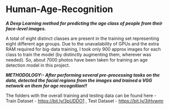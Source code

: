 # Human-Age-Recognition

***A Deep Learning method for predicting the age class of people from their face-level images.***

A total of eight distinct classes are present in the training set representing eight different age groups. Due to the unavailability of GPUs and the extra RAM required for big-data training, I took only 900 approx images for each class to train the model (by distinctly augmenting them, wherever was needed). So, about 7000 photos have been taken for training an age detection model in this project. 

***METHODOLOGY:- After performing several pre-processing tasks on the data, detected the facial regions from the images and trained a VGG network on them for age recognition!!*** 

The folders with the overall training and testing data can be found here - Train Dataset - https://bit.ly/3pUDDO1 , 
                                                       Test Dataset - https://bit.ly/3iHvwmr
